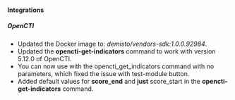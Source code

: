 
#### Integrations

##### OpenCTI

- Updated the Docker image to: *demisto/vendors-sdk:1.0.0.92984*.
- Updated the **opencti-get-indicators** command to work with version 5.12.0 of OpenCTI.
- You can now use with the opencti_get_indicators command with no parameters, which fixed the issue with test-module button.
- Added default values for **score_end** and **just** score_start in the **opencti-get-indicators** command.